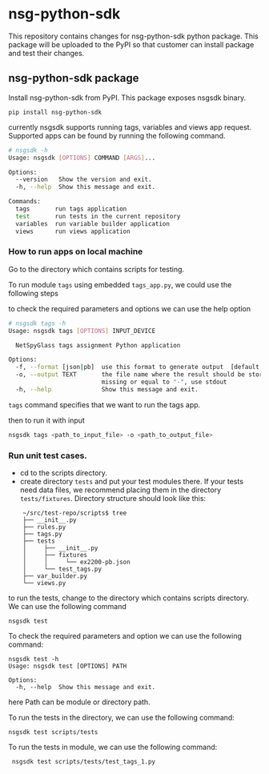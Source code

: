 # nsg-python-sdk

This repository contains changes for nsg-python-sdk python package. This package will be uploaded to the PyPI so that customer can install package and test their changes. 

## nsg-python-sdk package

Install nsg-python-sdk from PyPI. This package exposes nsgsdk binary. 

`pip install nsg-python-sdk`

currently nsgsdk supports running tags, variables and views app request. Supported apps can be found by running the following command.

```sh
# nsgsdk -h
Usage: nsgsdk [OPTIONS] COMMAND [ARGS]...

Options:
  --version   Show the version and exit.
  -h, --help  Show this message and exit.

Commands:
  tags       run tags application
  test       run tests in the current repository
  variables  run variable builder application
  views      run views application
```

### How to run apps on local machine 

Go to the directory which contains scripts for testing.

To run module `tags` using embedded `tags_app.py`, we could use the following steps

to check the required parameters and options we can use the help option 

```sh
# nsgsdk tags -h
Usage: nsgsdk tags [OPTIONS] INPUT_DEVICE

  NetSpyGlass tags assignment Python application

Options:
  -f, --format [json|pb]  use this format to generate output  [default: json]
  -o, --output TEXT       the file name where the result should be stored; if
                          missing or equal to "-", use stdout
  -h, --help              Show this message and exit.
```

`tags` command specifies that we want to run the tags app.

then to run it with input

```sh
nsgsdk tags <path_to_input_file> -o <path_to_output_file>
```

### Run unit test cases. 

* cd to the scripts directory.
* create directory `tests` and put your test modules there. If your tests need data files, we recommend
  placing them in the directory `tests/fixtures`. Directory structure should look like this:

```
    ~/src/test-repo/scripts$ tree
    ├── __init__.py
    ├── rules.py
    ├── tags.py
    ├── tests
    │     ├── __init__.py
    │     ├── fixtures
    │     │     └── ex2200-pb.json
    │     └── test_tags.py
    ├── var_builder.py
    └── views.py
```

to run the tests, change to the directory which contains scripts directory. We can use the following command

`nsgsdk test`

To check the required parameters and option we can use the following command:

```commandline
nsgsdk test -h
Usage: nsgsdk test [OPTIONS] PATH

Options:
  -h, --help  Show this message and exit.
```

here Path can be module or directory path.

To run the tests in the directory, we can use the following command:

`nsgsdk test scripts/tests`

To run the tests in module, we can use the following command:

` nsgsdk test scripts/tests/test_tags_1.py`
